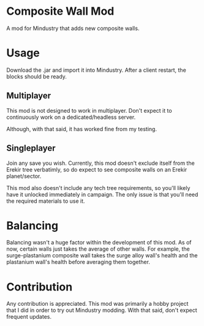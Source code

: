 # Composite Wall Mod
A mod for Mindustry that adds new composite walls.

# Usage
Download the .jar and import it into Mindustry. After a client restart, the blocks should be ready. 

## Multiplayer
This mod is not designed to work in multiplayer. Don't expect it to continuously work on a dedicated/headless server.

Although, with that said, it has worked fine from my testing.

## Singleplayer
Join any save you wish. Currently, this mod doesn't exclude itself from the Erekir tree verbatimly, so do expect to see
composite walls on an Erekir planet/sector.

This mod also doesn't include any tech tree requirements, so you'll likely have it unlocked immediately in campaign. 
The only issue is that you'll need the required materials to use it.

# Balancing
Balancing wasn't a huge factor within the development of this mod. As of now, certain walls just takes the average of
other walls. For example, the surge-plastanium composite wall takes the surge alloy wall's health and 
the plastanium wall's health before averaging them together. 

# Contribution
Any contribution is appreciated. This mod was primarily a hobby project that I did in order to try out Mindustry modding.
With that said, don't expect frequent updates. 